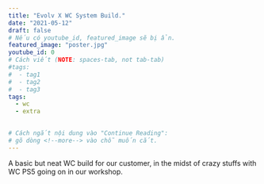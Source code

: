 ```yaml
---
title: "Evolv X WC System Build."
date: "2021-05-12"
draft: false
# Nếu có youtube_id, featured_image sẽ bị ẩn.
featured_image: "poster.jpg"
youtube_id: 0
# Cách viết (NOTE: spaces-tab, not tab-tab)
#tags:
#  - tag1
#  - tag2
#  - tag3
tags:
  - wc
  - extra
 

# Cách ngắt nội dung vào "Continue Reading":
# gõ dòng <!--more--> vào chỗ muốn cắt.
---
```


A basic but neat WC build for our customer, in the midst of crazy stuffs with WC PS5 going on in our workshop.
